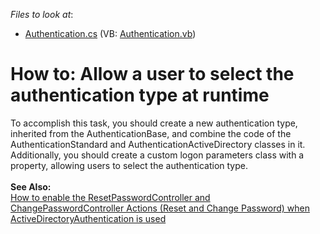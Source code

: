 <!-- default file list -->
*Files to look at*:

* [Authentication.cs](./CS/Solution73.Module/Authentication.cs) (VB: [Authentication.vb](./VB/Solution73.Module/Authentication.vb))
<!-- default file list end -->
# How to: Allow a user to select the authentication type at runtime


<p>To accomplish this task, you should create a new authentication type, inherited from the AuthenticationBase, and combine the code of the AuthenticationStandard and AuthenticationActiveDirectory classes in it. Additionally, you should create a custom logon parameters class with a property, allowing users to select the authentication type.<br><br><strong>See Also:</strong><br><a href="https://www.devexpress.com/Support/Center/p/Q478325">How to enable the ResetPasswordController and ChangePasswordController Actions (Reset and Change Password) when ActiveDirectoryAuthentication is used</a></p>

<br/>



